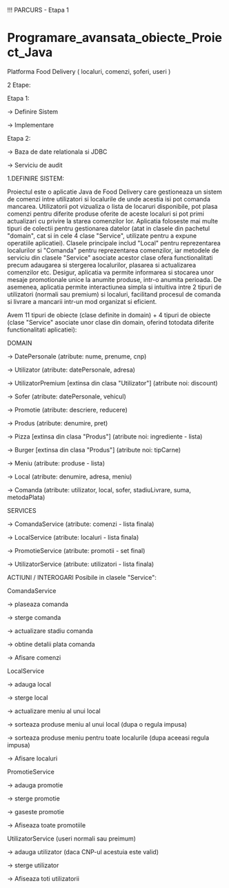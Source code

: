 !!! PARCURS - Etapa 1

# Programare_avansata_obiecte_Proiect_Java
Platforma Food Delivery ( localuri, comenzi, șoferi, useri )


2 Etape:

Etapa 1:

-> Definire Sistem

-> Implementare


Etapa 2:

-> Baza de date relationala si JDBC

-> Serviciu de audit

1.DEFINIRE SISTEM:

Proiectul este o aplicatie Java de Food Delivery care gestioneaza un sistem de comenzi intre utilizatori si localurile de unde acestia isi pot comanda mancarea.
Utilizatorii pot vizualiza o lista de locaruri disponibile, pot plasa comenzi pentru diferite produse oferite de aceste localuri si pot primi actualizari cu privire la starea comenzilor lor.
Aplicatia foloseste mai multe tipuri de colectii pentru gestionarea datelor (atat in clasele din pachetul "domain", cat si in cele 4 clase "Service", utilizate pentru a expune operatiile aplicatiei).
Clasele principale includ "Local" pentru reprezentarea localurilor si "Comanda" pentru reprezentarea comenzilor, iar metodele de serviciu din clasele "Service" asociate acestor clase ofera functionalitati precum adaugarea si stergerea localurilor, plasarea si actualizarea comenzilor etc.
Desigur, aplicatia va permite informarea si stocarea unor mesaje promotionale unice la anumite produse, intr-o anumita perioada.
De asemenea, aplicatia permite interactiunea simpla si intuitiva intre 2 tipuri de utilizatori (normali sau premium) si localuri, facilitand procesul de comanda si livrare a mancarii intr-un mod organizat si eficient.


Avem 11 tipuri de obiecte (clase definite in domain) + 4 tipuri de obiecte (clase "Service" asociate unor clase din domain, oferind totodata diferite functionalitati aplicatiei):

DOMAIN

-> DatePersonale (atribute: nume, prenume, cnp)

-> Utilizator (atribute: datePersonale, adresa)

-> UtilizatorPremium [extinsa din clasa "Utilizator"] (atribute noi: discount)

-> Sofer (atribute: datePersonale, vehicul)

-> Promotie (atribute: descriere, reducere)

-> Produs (atribute: denumire, pret)

-> Pizza [extinsa din clasa "Produs"] (atribute noi: ingrediente - lista)

-> Burger [extinsa din clasa "Produs"] (atribute noi: tipCarne)

-> Meniu (atribute: produse - lista)

-> Local (atribute: denumire, adresa, meniu)

-> Comanda (atribute: utilizator, local, sofer, stadiuLivrare, suma, metodaPlata)


SERVICES

-> ComandaService (atribute: comenzi - lista finala)

-> LocalService (atribute: localuri - lista finala)

-> PromotieService (atribute: promotii - set final)

-> UtilizatorService (atribute: utilizatori - lista finala)


ACTIUNI / INTEROGARI Posibile in clasele "Service":

ComandaService

-> plaseaza comanda

-> sterge comanda

-> actualizare stadiu comanda

-> obtine detalii plata comanda

-> Afisare comenzi


LocalService

-> adauga local

-> sterge local

-> actualizare meniu al unui local

-> sorteaza produse meniu al unui local (dupa o regula impusa)

-> sorteaza produse meniu pentru toate localurile (dupa aceeasi regula impusa)

-> Afisare localuri


PromotieService

-> adauga promotie

-> sterge promotie

-> gaseste promotie

-> Afiseaza toate promotiile


UtilizatorService (useri normali sau preimum)

-> adauga utilizator (daca CNP-ul acestuia este valid)

-> sterge utilizator

-> Afiseaza toti utilizatorii


